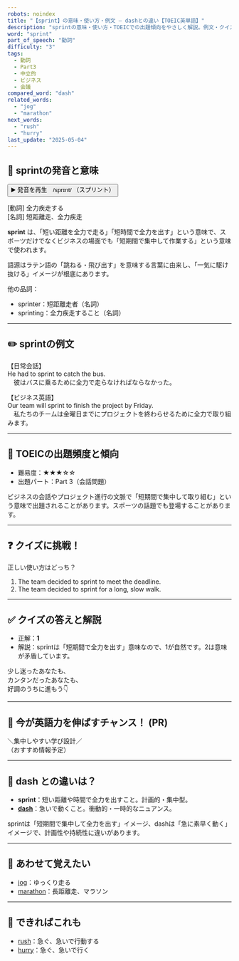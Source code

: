 ```yaml
---
robots: noindex
title: "【sprint】の意味・使い方・例文 ― dashとの違い【TOEIC英単語】"
description: "sprintの意味・使い方・TOEICでの出題傾向をやさしく解説。例文・クイズ付きでdashとの違いもわかりやすく学べます。"
word: "sprint"
part_of_speech: "動詞"
difficulty: "3"
tags:
  - 動詞
  - Part3
  - 中立的
  - ビジネス
  - 会議
compared_word: "dash"
related_words:
  - "jog"
  - "marathon"
next_words:
  - "rush"
  - "hurry"
last_update: "2025-05-04"
---
```


## 🔰 sprintの発音と意味

<button class="play-audio" onclick="playTTS('sprint')">
  <span class="play-audio-main">
    ▶️ 発音を再生　/sprɪnt/
  </span>
  <span class="play-audio-sub">
    （スプリント）
  </span>
</button>

[動詞] 全力疾走する  
[名詞] 短距離走、全力疾走

**sprint** は、「短い距離を全力で走る」「短時間で全力を出す」という意味で、スポーツだけでなくビジネスの場面でも「短期間で集中して作業する」という意味で使われます。

語源はラテン語の「跳ねる・飛び出す」を意味する言葉に由来し、「一気に駆け抜ける」イメージが根底にあります。

他の品詞：  
- sprinter：短距離走者（名詞）
- sprinting：全力疾走すること（名詞）

---

## ✏️ sprintの例文

【日常会話】  
He had to sprint to catch the bus.  
　彼はバスに乗るために全力で走らなければならなかった。

【ビジネス英語】  
Our team will sprint to finish the project by Friday.  
　私たちのチームは金曜日までにプロジェクトを終わらせるために全力で取り組みます。

---

## 🎯 TOEICの出題頻度と傾向

- 難易度：★★★☆☆
- 出題パート：Part 3（会話問題）

ビジネスの会話やプロジェクト進行の文脈で「短期間で集中して取り組む」という意味で出題されることがあります。スポーツの話題でも登場することがあります。

---

## ❓ クイズに挑戦！

正しい使い方はどっち？

1. The team decided to sprint to meet the deadline.  
2. The team decided to sprint for a long, slow walk.

---

## ✅ クイズの答えと解説

- 正解：**1**
- 解説：sprintは「短期間で全力を出す」意味なので、1が自然です。2は意味が矛盾しています。

少し迷ったあなたも、  
カンタンだったあなたも、  
好調のうちに進もう👇️

---

## 🚀 今が英語力を伸ばすチャンス！ (PR)

<div class="info-center">
＼集中しやすい学び設計／<br>  
（おすすめ情報予定）
</div>

---

## 🤔  dash との違いは？

- **sprint**：短い距離や時間で全力を出すこと。計画的・集中型。
- **[dash](/word/dash)**：急いで動くこと。衝動的・一時的なニュアンス。

sprintは「短期間で集中して全力を出す」イメージ、dashは「急に素早く動く」イメージで、計画性や持続性に違いがあります。

---

## 🧩 あわせて覚えたい

- [jog](/word/jog)：ゆっくり走る
- [marathon](/word/marathon)：長距離走、マラソン

---

## 📖 できればこれも

- [rush](/word/rush)：急ぐ、急いで行動する
- [hurry](/word/hurry)：急ぐ、急いで行く

<!-- cvid: aid30_bid38 -->
